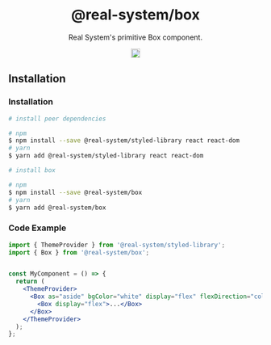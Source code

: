 <h1 align="center">@real-system/box</h1>
<p align="center">Real System's primitive Box component.</p>
<p align="center">
<a href="https://www.npmjs.com/package/@real-system/box"><img src="https://badgen.net/npm/v/@real-system/box?label=&icon=npm&color=blue" alt="npm version" height="18"/></a>
</p>

## Installation

### Installation

```bash
# install peer dependencies

# npm
$ npm install --save @real-system/styled-library react react-dom
# yarn
$ yarn add @real-system/styled-library react react-dom

# install box

# npm
$ npm install --save @real-system/box
# yarn
$ yarn add @real-system/box
```

### Code Example

```jsx
import { ThemeProvider } from '@real-system/styled-library';
import { Box } from '@real-system/box';


const MyComponent = () => {
  return (
    <ThemeProvider>
      <Box as="aside" bgColor="white" display="flex" flexDirection="column">
        <Box display="flex">...</Box>
      </Box>
    </ThemeProvider>
  );
};

```

